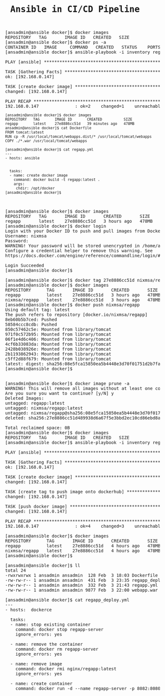 <pre>
<h1> Ansible in CI/CD Pipeline </h1>

[ansadmin@ansible docker]$ docker images
REPOSITORY   TAG       IMAGE ID   CREATED   SIZE
[ansadmin@ansible docker]$ docker ps -a
CONTAINER ID   IMAGE     COMMAND   CREATED   STATUS    PORTS     NAMES
[ansadmin@ansible docker]$ ansible-playbook -i inventory regapp.yml

PLAY [ansible] ************************************************************************************************************************

TASK [Gathering Facts] ****************************************************************************************************************
ok: [192.168.0.147]

TASK [create docker image] ************************************************************************************************************
changed: [192.168.0.147]

PLAY RECAP ****************************************************************************************************************************
192.168.0.147              : ok=2    changed=1    unreachable=0    failed=0    skipped=0    rescued=0    ignored=0
<sup>
[ansadmin@ansible docker]$ docker images
REPOSITORY   TAG       IMAGE ID       CREATED          SIZE
regapp       latest    27e8886cc51d   39 minutes ago   478MB
ansadmin@ansible docker]$ cat Dockerfile
FROM tomcat:latest
RUN cp -R /usr/local/tomcat/webapps.dist/* /usr/local/tomcat/webapps
COPY ./*.war /usr/local/tomcat/webapps

[ansadmin@ansible docker]$ cat regapp.yml
---
- hosts: ansible


  tasks:
  - name: create docker image
    command: docker build -t regapp:latest .
    args:
     chdir: /opt/docker
[ansadmin@ansible docker]$

</sup>

[ansadmin@ansible docker]$ docker images
REPOSITORY   TAG       IMAGE ID       CREATED       SIZE
regapp       latest    27e8886cc51d   3 hours ago   478MB
[ansadmin@ansible docker]$ docker login
Login with your Docker ID to push and pull images from Docker Hub. If you don't have a Docker ID, head over to https://hub.docker.com to create one.
Username: nixmsa
Password:
WARNING! Your password will be stored unencrypted in /home/ansadmin/.docker/config.json.
Configure a credential helper to remove this warning. See
https://docs.docker.com/engine/reference/commandline/login/#credentials-store

Login Succeeded
[ansadmin@ansible docker]$

[ansadmin@ansible docker]$ docker tag 27e8886cc51d nixmsa/regapp:latest
[ansadmin@ansible docker]$ docker images
REPOSITORY      TAG       IMAGE ID       CREATED       SIZE
regapp          latest    27e8886cc51d   3 hours ago   478MB
nixmsa/regapp   latest    27e8886cc51d   3 hours ago   478MB
[ansadmin@ansible docker]$ docker push nixmsa/regapp
Using default tag: latest
The push refers to repository [docker.io/nixmsa/regapp]
8eb60b5b7ced: Pushed
58584ccc8cdb: Pushed
850c57462c5e: Mounted from library/tomcat
971f0c572b95: Mounted from library/tomcat
06f1e4d6c406: Mounted from library/tomcat
4cf6b33083da: Mounted from library/tomcat
2428b038926e: Mounted from library/tomcat
2b1193862943: Mounted from library/tomcat
c5ff2d88f679: Mounted from library/tomcat
latest: digest: sha256:08e5fca15850ea5b4448e3d70f01751d2b7fa32a5d8c558c023de47eade32b3c size: 2207
[ansadmin@ansible docker]$


[ansadmin@ansible docker]$ docker image prune -a
WARNING! This will remove all images without at least one container associated to them.
Are you sure you want to continue? [y/N] y
Deleted Images:
untagged: regapp:latest
untagged: nixmsa/regapp:latest
untagged: nixmsa/regapp@sha256:08e5fca15850ea5b4448e3d70f01751d2b7fa32a5d8c558c023de47eade32b3c
deleted: sha256:27e8886cc51d489938d6a67f5e3bbd2ec10cd86ebd8aa460fdae321da791e45f

Total reclaimed space: 0B
[ansadmin@ansible docker]$ docker images
REPOSITORY   TAG       IMAGE ID   CREATED   SIZE
[ansadmin@ansible docker]$ ansible-playbook -i inventory regapp.yml

PLAY [ansible] ************************************************************************************************************************

TASK [Gathering Facts] ****************************************************************************************************************
ok: [192.168.0.147]

TASK [create docker image] ************************************************************************************************************
changed: [192.168.0.147]

TASK [create tag to push image onto dockerhub] ****************************************************************************************
changed: [192.168.0.147]

TASK [push docker image] **************************************************************************************************************
changed: [192.168.0.147]

PLAY RECAP ****************************************************************************************************************************
192.168.0.147              : ok=4    changed=3    unreachable=0    failed=0    skipped=0    rescued=0    ignored=0

[ansadmin@ansible docker]$ docker images
REPOSITORY      TAG       IMAGE ID       CREATED       SIZE
regapp          latest    27e8886cc51d   4 hours ago   478MB
nixmsa/regapp   latest    27e8886cc51d   4 hours ago   478MB
[ansadmin@ansible docker]$

[ansadmin@ansible docker]$ ll
total 24
-rwxrwxrwx 1 ansadmin ansadmin  128 Feb  3 18:03 Dockerfile
-rw-rw-r-- 1 ansadmin ansadmin  431 Feb  3 23:35 regapp_deploy.yml
-rw-rw-r-- 1 ansadmin ansadmin  332 Feb  3 21:43 regapp.yml
-rw-rw-r-- 1 ansadmin ansadmin 9877 Feb  3 22:00 webapp.war

[ansadmin@ansible docker]$ cat regapp_deploy.yml
---
- hosts:  dockerce

  tasks:
  - name: stop existing container
    command: docker stop regapp-server
    ignore_errors: yes

  - name: remove the container
    command: docker rm regapp-server
    ignore_errors: yes

  - name: remove image
    command: docker rmi nginx/regapp:latest
    ignore_errors: yes

  - name: create container
    command: docker run -d --name regapp-server -p 8082:8080 nixmsa/regapp:latest


</pre>
